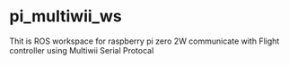 # pi_multiwii_ws
Thit is ROS workspace for raspberry pi zero 2W communicate with Flight controller using Multiwii Serial Protocal
